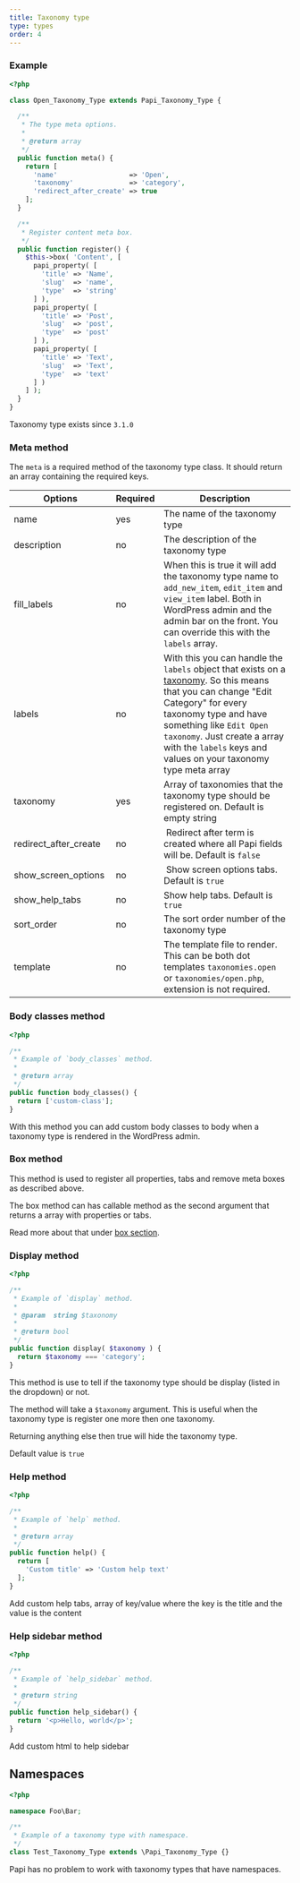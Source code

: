 ```yaml
---
title: Taxonomy type
type: types
order: 4
---
```


### Example

```php
<?php

class Open_Taxonomy_Type extends Papi_Taxonomy_Type {

  /**
   * The type meta options.
   *
   * @return array
   */
  public function meta() {
    return [
      'name'                  => 'Open',
      'taxonomy'              => 'category',
      'redirect_after_create' => true
    ];
  }

  /**
   * Register content meta box.
   */
  public function register() {
    $this->box( 'Content', [
      papi_property( [
        'title' => 'Name',
        'slug'  => 'name',
        'type'  => 'string'
      ] ),
      papi_property( [
        'title' => 'Post',
        'slug'  => 'post',
        'type'  => 'post'
      ] ),
      papi_property( [
        'title' => 'Text',
        'slug'  => 'Text',
        'type'  => 'text'
      ] )
    ] );
  }
}
```

Taxonomy type exists since `3.1.0`

### Meta method

The `meta` is a required method of the taxonomy type class. It should return an array containing the required keys.

Options               | Required | Description
----------------------|----------|------------
name                  | yes      | The name of the taxonomy type
description           | no       | The description of the taxonomy type
fill_labels           | no       | When this is true it will add the taxonomy type name to `add_new_item`, `edit_item` and `view_item` label. Both in WordPress admin and the admin bar on the front. You can override this with the `labels` array.
labels                | no       | With this you can handle the `labels` object that exists on a [taxonomy](https://codex.wordpress.org/Function_Reference/get_taxonomy). So this means that you can change "Edit Category" for every taxonomy type and have something like `Edit Open taxonomy`. Just create a array with the `labels` keys and values on your taxonomy type meta array
taxonomy              | yes      | Array of taxonomies that the taxonomy type should be registered on. Default is empty string
redirect_after_create | no       | Redirect after term is created where all Papi fields will be. Default is `false`
show_screen_options   | no       | Show screen options tabs. Default is `true`
show_help_tabs        | no       | Show help tabs. Default is `true`
sort_order            | no       | The sort order number of the taxonomy type
template              | no       | The template file to render. This can be both dot templates `taxonomies.open` or `taxonomies/open.php`, extension is not required.

### Body classes method

```php
<?php

/**
 * Example of `body_classes` method.
 *
 * @return array
 */
public function body_classes() {
  return ['custom-class'];
}
```

With this method you can add custom body classes to body when a taxonomy type is rendered in the WordPress admin.

### Box method

This method is used to register all properties, tabs and remove meta boxes as described above.

The box method can has callable method as the second argument that returns a array with properties or tabs.

Read more about that under [box section](/docs/box.html).

### Display method

```php
<?php

/**
 * Example of `display` method.
 *
 * @param  string $taxonomy
 *
 * @return bool
 */
public function display( $taxonomy ) {
  return $taxonomy === 'category';
}
```

This method is use to tell if the taxonomy type should be display (listed in the dropdown) or not.

The method will take a `$taxonomy` argument. This is useful when the taxonomy type is register one more then one taxonomy.

Returning anything else then true will hide the taxonomy type.

Default value is `true`

### Help method

```php
<?php

/**
 * Example of `help` method.
 *
 * @return array
 */
public function help() {
  return [
    'Custom title' => 'Custom help text'
  ];
}
```

Add custom help tabs, array of key/value where the key is the title and the value is the content

### Help sidebar method

```php
<?php

/**
 * Example of `help_sidebar` method.
 *
 * @return string
 */
public function help_sidebar() {
  return '<p>Hello, world</p>';
}
```

Add custom html to help sidebar

## Namespaces

```php
<?php

namespace Foo\Bar;

/**
 * Example of a taxonomy type with namespace.
 */
class Test_Taxonomy_Type extends \Papi_Taxonomy_Type {}
```

Papi has no problem to work with taxonomy types that have namespaces.

